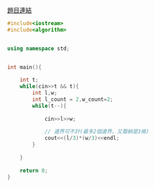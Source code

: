 [題目連結](https://vjudge.net/problem/UVA-11044)


```cpp
#include<iostream>
#include<algorithm>


using namespace std;


int main(){
	
	int t;
	while(cin>>t && t){
		int l,w;
		int l_count = 2,w_count=2;
		while(t--){
			
			cin>>l>>w;
			
			// 邊界可不計(最多2個邊界，又聲納是3格)
			cout<<(l/3)*(w/3)<<endl;
		}
	
	}
	
	return 0;
}
```

